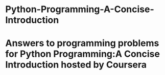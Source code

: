 # Python-Programming-A-Concise-Introduction

# Answers to programming problems for Python Programming:A Concise Introduction hosted by Coursera
